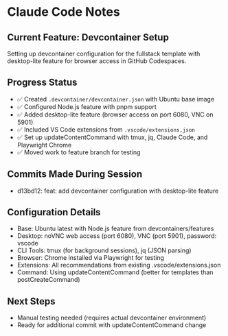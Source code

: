# Claude Code Notes

## Current Feature: Devcontainer Setup

Setting up devcontainer configuration for the fullstack template with desktop-lite feature for browser access in GitHub Codespaces.

## Progress Status
- ✅ Created `.devcontainer/devcontainer.json` with Ubuntu base image
- ✅ Configured Node.js feature with pnpm support
- ✅ Added desktop-lite feature (browser access on port 6080, VNC on 5901)
- ✅ Included VS Code extensions from `.vscode/extensions.json`
- ✅ Set up updateContentCommand with tmux, jq, Claude Code, and Playwright Chrome
- ✅ Moved work to feature branch for testing

## Commits Made During Session
- d13bd12: feat: add devcontainer configuration with desktop-lite feature

## Configuration Details
- Base: Ubuntu latest with Node.js feature from devcontainers/features
- Desktop: noVNC web access (port 6080), VNC (port 5901), password: vscode
- CLI Tools: tmux (for background sessions), jq (JSON parsing)
- Browser: Chrome installed via Playwright for testing
- Extensions: All recommendations from existing .vscode/extensions.json
- Command: Using updateContentCommand (better for templates than postCreateCommand)

## Next Steps
- Manual testing needed (requires actual devcontainer environment)
- Ready for additional commit with updateContentCommand change